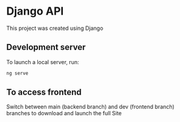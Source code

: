 # Django API

This project was created using Django

## Development server

To launch a local server, run:

```bash
ng serve
```
## To access frontend

Switch between main (backend branch) and dev (frontend branch) branches to download and launch the full Site
